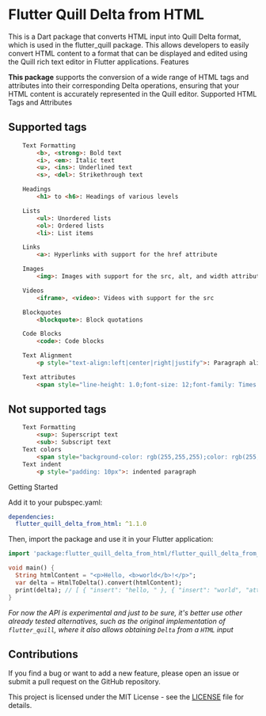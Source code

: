 # Flutter Quill Delta from HTML

This is a Dart package that converts HTML input into Quill Delta format, which is used in the flutter_quill package. This allows developers to easily convert HTML content to a format that can be displayed and edited using the Quill rich text editor in Flutter applications.
Features

**This package** supports the conversion of a wide range of HTML tags and attributes into their corresponding Delta operations, ensuring that your HTML content is accurately represented in the Quill editor.
Supported HTML Tags and Attributes


##  Supported tags
```html
    Text Formatting
        <b>, <strong>: Bold text
        <i>, <em>: Italic text
        <u>, <ins>: Underlined text
        <s>, <del>: Strikethrough text

    Headings
        <h1> to <h6>: Headings of various levels

    Lists
        <ul>: Unordered lists
        <ol>: Ordered lists
        <li>: List items

    Links
        <a>: Hyperlinks with support for the href attribute

    Images
        <img>: Images with support for the src, alt, and width attributes

    Videos 
        <iframe>, <video>: Videos with support for the src

    Blockquotes
        <blockquote>: Block quotations

    Code Blocks
        <code>: Code blocks

    Text Alignment
        <p style="text-align:left|center|right|justify">: Paragraph alignment

    Text attributes
        <span style="line-height: 1.0;font-size: 12;font-family: Times New Roman">: Span attributes
```

## Not supported tags



```html
    Text Formatting
        <sup>: Superscript text
        <sub>: Subscript text
    Text colors
        <span style="background-color: rgb(255,255,255);color: rgb(255,255,255)">: colors 
    Text indent
        <p style="padding: 10px">: indented paragraph
```


Getting Started

Add it to your pubspec.yaml:

```yaml
dependencies:
  flutter_quill_delta_from_html: ^1.1.0
```

Then, import the package and use it in your Flutter application:

```dart
import 'package:flutter_quill_delta_from_html/flutter_quill_delta_from_html.dart';

void main() {
  String htmlContent = "<p>Hello, <b>world</b>!</p>";
  var delta = HtmlToDelta().convert(htmlContent);
  print(delta); // [ { "insert": "hello, " }, { "insert": "world", "attributes": {"bold": true} }, { "insert": "!" }, { "insert": "\n" } ]
}
```

_For now the API is experimental and just to be sure, it's better use other already 
tested alternatives, such as the original implementation of `flutter_quill`, where it also 
allows obtaining `Delta` from a `HTML` input_

## Contributions

If you find a bug or want to add a new feature, please open an issue or submit a pull request on the GitHub repository.

This project is licensed under the MIT License - see the [LICENSE](https://github.com/CatHood0/flutter_quill_delta_from_html/blob/Main/LICENSE) file for details.
